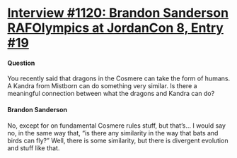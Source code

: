 # [Interview #1120: Brandon Sanderson RAFOlympics at JordanCon 8, Entry #19](https://www.theoryland.com/intvmain.php?i=1120#19)

#### Question

You recently said that dragons in the Cosmere can take the form of humans. A Kandra from Mistborn can do something very similar. Is there a meaningful connection between what the dragons and Kandra can do?

#### Brandon Sanderson

No, except for on fundamental Cosmere rules stuff, but that’s… I would say no, in the same way that, “is there any similarity in the way that bats and birds can fly?” Well, there is some similarity, but there is divergent evolution and stuff like that.

